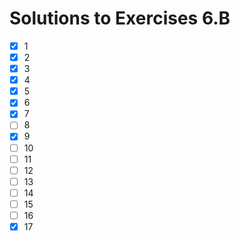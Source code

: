 # Solutions to Exercises 6.B

- [x] 1
- [x] 2
- [x] 3
- [x] 4
- [x] 5
- [x] 6
- [x] 7
- [ ] 8
- [x] 9
- [ ] 10
- [ ] 11
- [ ] 12
- [ ] 13
- [ ] 14
- [ ] 15
- [ ] 16
- [x] 17